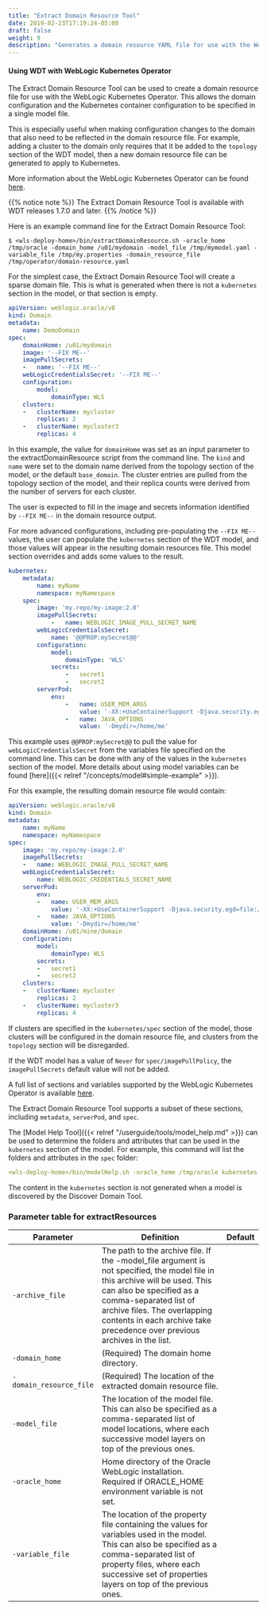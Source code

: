 ```yaml
---
title: "Extract Domain Resource Tool"
date: 2019-02-23T17:19:24-05:00
draft: false
weight: 9
description: "Generates a domain resource YAML file for use with the WebLogic Kubernetes Operator."
---
```



#### Using WDT with WebLogic Kubernetes Operator

The Extract Domain Resource Tool can be used to create a domain resource file for use with the WebLogic Kubernetes Operator. This allows the domain configuration and the Kubernetes container configuration to be specified in a single model file.

This is especially useful when making configuration changes to the domain that also need to be reflected in the domain resource file. For example, adding a cluster to the domain only requires that it be added to the `topology` section of the WDT model, then a new domain resource file can be generated to apply to Kubernetes.

More information about the WebLogic Kubernetes Operator can be found [here](https://oracle.github.io/weblogic-kubernetes-operator).

{{% notice note %}} The Extract Domain Resource Tool is available with WDT releases 1.7.0 and later.
{{% /notice %}}

Here is an example command line for the Extract Domain Resource Tool:
```
$ <wls-deploy-home>/bin/extractDomainResource.sh -oracle_home /tmp/oracle -domain_home /u01/mydomain -model_file /tmp/mymodel.yaml -variable_file /tmp/my.properties -domain_resource_file /tmp/operator/domain-resource.yaml
```

For the simplest case, the Extract Domain Resource Tool will create a sparse domain file. This is what is generated when there is not a `kubernetes` section in the model, or that section is empty.
```yaml
apiVersion: weblogic.oracle/v8
kind: Domain
metadata:
    name: DemoDomain
spec:
    domainHome: /u01/mydomain
    image: '--FIX ME--'
    imagePullSecrets:
    -   name: '--FIX ME--'
    webLogicCredentialsSecret: '--FIX ME--'
    configuration:
        model:
            domainType: WLS
    clusters:
    -   clusterName: mycluster
        replicas: 2
    -   clusterName: mycluster3
        replicas: 4
```

In this example, the value for `domainHome` was set as an input parameter to the extractDomainResource script from the command line. The `kind` and `name` were set to the domain name derived from the topology section of the model, or the default `base_domain`. The cluster entries are pulled from the topology section of the model, and their replica counts were derived from the number of servers for each cluster.

The user is expected to fill in the image and secrets information identified by `--FIX ME--` in the domain resource output.

For more advanced configurations, including pre-populating the `--FIX ME--` values, the user can populate the `kubernetes` section of the WDT model, and those values will appear in the resulting domain resources file. This model section overrides and adds some values to the result.
```yaml
kubernetes:
    metadata:
        name: myName
        namespace: myNamespace
    spec:
        image: 'my.repo/my-image:2.0'
        imagePullSecrets:
            -   name: WEBLOGIC_IMAGE_PULL_SECRET_NAME
        webLogicCredentialsSecret:
            name: '@@PROP:mySecret@@'
        configuration:
            model:
                domainType: 'WLS'
            secrets:
                -   secret1
                -   secret2
        serverPod:
            env:
                -   name: USER_MEM_ARGS
                    value: '-XX:+UseContainerSupport -Djava.security.egd=file:/dev/./urandom'
                -   name: JAVA_OPTIONS
                    value: '-Dmydir=/home/me'
```
This example uses `@@PROP:mySecret@@` to pull the value for `webLogicCredentialsSecret` from the variables file specified on the command line. This can be done with any of the values in the `kubernetes` section of the model. More details about using model variables can be found [here]({{< relref "/concepts/model#simple-example" >}}).

For this example, the resulting domain resource file would contain:
```yaml
apiVersion: weblogic.oracle/v8
kind: Domain
metadata:
    name: myName
    namespace: myNamespace
spec:
    image: 'my.repo/my-image:2.0'
    imagePullSecrets:
    -   name: WEBLOGIC_IMAGE_PULL_SECRET_NAME
    webLogicCredentialsSecret:
        name: WEBLOGIC_CREDENTIALS_SECRET_NAME
    serverPod:
        env:
        -   name: USER_MEM_ARGS
            value: '-XX:+UseContainerSupport -Djava.security.egd=file:/dev/./urandom'
        -   name: JAVA_OPTIONS
            value: '-Dmydir=/home/me'
    domainHome: /u01/mine/domain
    configuration:
        model:
            domainType: WLS
        secrets:
        -   secret1
        -   secret2
    clusters:
    -   clusterName: mycluster
        replicas: 2
    -   clusterName: mycluster3
        replicas: 4
```

If clusters are specified in the `kubernetes/spec` section of the model, those clusters will be configured in the domain resource file, and clusters from the `topology` section will be disregarded.

If the WDT model has a value of `Never` for `spec/imagePullPolicy`, the `imagePullSecrets` default value will not be added.

A full list of sections and variables supported by the WebLogic Kubernetes Operator is available [here](https://github.com/oracle/weblogic-kubernetes-operator/blob/master/docs/domains/Domain.md).

The Extract Domain Resource Tool supports a subset of these sections, including `metadata`, `serverPod`, and `spec`.

The [Model Help Tool]({{< relref "/userguide/tools/model_help.md" >}}) can be used to determine the folders and attributes that can be used in the `kubernetes` section of the model. For example, this command will list the folders and attributes in the `spec` folder:
```yaml
<wls-deploy-home>/bin/modelHelp.sh -oracle_home /tmp/oracle kubernetes:/spec
```

The content in the `kubernetes` section is not generated when a model is discovered by the Discover Domain Tool.  

### Parameter table for extractResources
| Parameter | Definition | Default |
| ---- | ---- | ---- |
| `-archive_file` | The path to the archive file.  If the -model_file argument is not specified, the model file in this archive will be used.  This can also be specified as a comma-separated list of archive files.  The overlapping contents in each archive take precedence over previous archives in the list. |    |
| `-domain_home` | (Required) The domain home directory. |    |
| `-domain_resource_file` | (Required) The location of the extracted domain resource file. |    |
| `-model_file` | The location of the model file.  This can also be specified as a comma-separated list of model locations, where each successive model layers on top of the previous ones. |    |
| `-oracle_home` | Home directory of the Oracle WebLogic installation. Required if ORACLE_HOME environment variable is not set. |    |
| `-variable_file` | The location of the property file containing the values for variables used in the model. This can also be specified as a comma-separated list of property files, where each successive set of properties layers on top of the previous ones. |    |